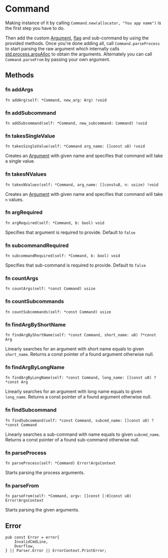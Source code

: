 # Command
Making instance of it by calling `Command.new(allocator, "You app name")` is the first step you have to do.

Then add the custom [Argument](#arg), [flag](#flag) and sub-command by using the provided methods.
Once you're done adding all, call `Command.parseProcess` to start parsing the
raw argument which internally calls [std.process.argsAlloc](https://ziglang.org/documentation/master/std/#root;process.argsAlloc) to
obtain the arguments. Alternately you can call `Command.parseFrom` by passing your own argument.

## Methods
### fn addArgs
```zig
fn addArg(self: *Command, new_arg: Arg) !void
```

### fn addSubcommand 
```zig
fn addSubcommand(self: *Command, new_subcommand: Command) !void
```

### fn takesSingleValue
```zig
fn takesSingleValue(self: *Command arg_name: []const u8) !void
```
Creates an [Argument]() with given name and specifies that command will take a single value.

### fn takesNValues
```zig
fn takesNValues(self: *Command, arg_name: []constu8, n: usize) !void
```
Creates an [Argument](#arg) with given name and specifies that command will take `n` values.

### fn argRequired
```zig
fn argRequired(self: *Command, b: bool) void
```
Specifies that argument is required to provide. Default to `false`

### fn subcommandRequired
```zig
fn subcommandRequired(self: *Command, b: bool) void
```
Specifies that sub-command is required to provide. Default to `false`

### fn countArgs
```zig
fn countArgs(self: *const Command) usize
```

### fn countSubcommands
```zig
fn countSubcommands(self: *const Command) usize
```

### fn findArgByShortName
```zig
fn findArgByShortName(self: *const Command, short_name: u8) ?*const Arg
```
Linearly searches for an argument with short name equals to given `short_name`.
Returns a const pointer of a found argument otherwise null.

### fn findArgByLongName
```zig
fn findArgByLongName(self: *const Command, long_name: []const u8) ?*const Arg
```
Linearly searches for an argument with long name equals to given `long_name`.
Returns a const pointer of a found argument otherwise null.

### fn findSubcommand
```zig
fn findSubcommand(self: *const Command, subcmd_name: []const u8) ?*const Command
```
Linearly searches a sub-command with name equals to given `subcmd_name`.
Returns a const pointer of a found sub-command otherwise null.

### fn parseProcess
```zig
fn parseProcess(self: *Command) Error!ArgsContext
```
Starts parsing the process arguments.

### fn parseFrom
```zig
fn parseFrom(self: *Command, argv: []const [:0]const u8) Error!ArgsContext
```
Starts parsing the given arguments.

## Error
```zig
pub const Error = error{
    InvalidCmdLine,
    Overflow,
} || Parser.Error || ErrorContext.PrintError;
```
